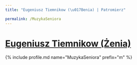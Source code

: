 ```yaml
---
title: "Eugeniusz Tiemnikow (\u017Benia) | Patromierz"

permalink: /MuzykaSeniora
---
```


# [Eugeniusz Tiemnikow (Żenia)](https://patronite.pl/MuzykaSeniora)

{% include profile.md name="MuzykaSeniora" prefix="m" %}
